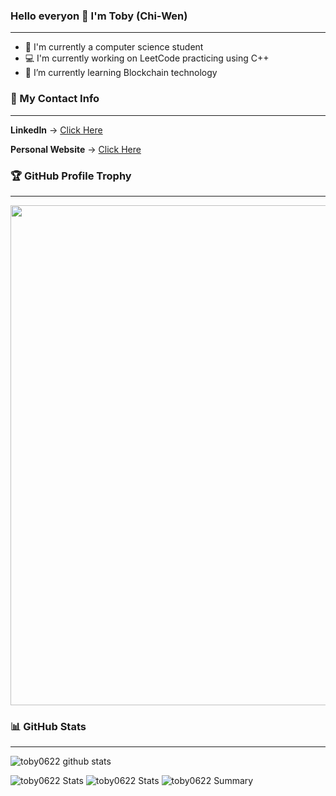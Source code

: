 ### Hello everyon 👋 I'm Toby (Chi-Wen)

---

- 📖 I'm currently a computer science student
- 💻 I'm currently working on LeetCode practicing using C++
- 🌱 I’m currently learning Blockchain technology

### 📱 My Contact Info

---

__LinkedIn__ -> [Click Here](https://www.linkedin.com/in/%E7%A5%BA%E6%96%87-%E9%84%A7-9b50a1188/)

__Personal Website__ -> [Click Here](https://toby0622.github.io/)

### 🏆 GitHub Profile Trophy

---

<a href="https://github.com/ryo-ma/github-profile-trophy">
  <img width=800 src="https://github-profile-trophy.vercel.app/?username=toby0622&column=8&theme=radical&no-frame=true&no-bg=true"/>
</a>

### 📊 GitHub Stats

---

![toby0622 github stats](https://github-readme-stats.vercel.app/api?username=toby0622&theme=radical&show_icons=true&count_private=true)

![toby0622 Stats](https://github-profile-summary-cards.vercel.app/api/cards/repos-per-language?username=toby0622&theme=solarized_dark)
![toby0622 Stats](https://github-profile-summary-cards.vercel.app/api/cards/most-commit-language?username=toby0622&theme=solarized_dark)
![toby0622 Summary](https://github-profile-summary-cards.vercel.app/api/cards/profile-details?username=toby0622&theme=solarized_dark)

